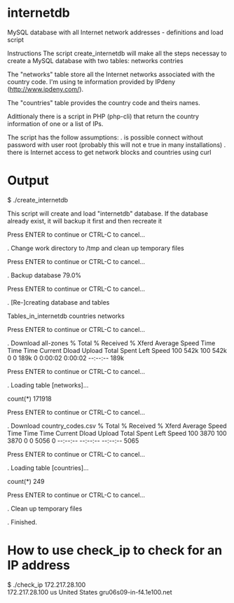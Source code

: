 # internetdb
MySQL database with all Internet network addresses - definitions and load script

Instructions
The script create_internetdb will make all the steps necessay to create a MySQL database with two tables:
networks
contries

The "networks" table store all the Internet networks associated with the country code. 
I'm using te information provided by IPdeny (http://www.ipdeny.com/). 

The "countries" table provides the country code and theirs names.

Adittionaly there is a script in PHP (php-cli) that return the country information of one or a list of IPs.

The script has the follow assumptions:
. is possible connect without password with user root (probably this will not e true in many installations)
. there is Internet access to get network blocks and countries using curl

# Output

$ ./create_internetdb

This script will create and load "internetdb" database.
If the database already exist, it will backup it first and then recreate it

Press ENTER to continue or CTRL-C to cancel...

. Change work directory to /tmp and clean up temporary files

Press ENTER to continue or CTRL-C to cancel...

. Backup database
 79.0%

Press ENTER to continue or CTRL-C to cancel...

. [Re-]creating database and tables

Tables_in_internetdb
countries
networks

Press ENTER to continue or CTRL-C to cancel...

. Download all-zones
  % Total    % Received % Xferd  Average Speed   Time    Time     Time  Current
                                 Dload  Upload   Total   Spent    Left  Speed
100  542k  100  542k    0     0   189k      0  0:00:02  0:00:02 --:--:--  189k

Press ENTER to continue or CTRL-C to cancel...

. Loading table [networks]...

count(*)
171918

Press ENTER to continue or CTRL-C to cancel...

. Download country_codes.csv
  % Total    % Received % Xferd  Average Speed   Time    Time     Time  Current
                                 Dload  Upload   Total   Spent    Left  Speed
100  3870  100  3870    0     0   5056      0 --:--:-- --:--:-- --:--:--  5065

Press ENTER to continue or CTRL-C to cancel...

. Loading table [countries]...

count(*)
249

Press ENTER to continue or CTRL-C to cancel...

. Clean up temporary files

. Finished.

# How to use check_ip to check for an IP address

$ ./check_ip 172.217.28.100<br>
172.217.28.100  us United States                  gru06s09-in-f4.1e100.net
